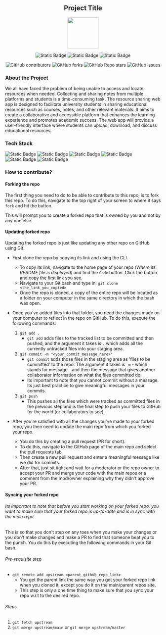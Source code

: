<div align='center'>

## Project Title

<img src='https://github.com/upes-open/Git-WorkShop/assets/101355193/b9315c8e-5aaa-438e-ab5a-48b25571dc90' width=100>

![Static Badge](https://img.shields.io/badge/Discord-202020?logo=discord&logoColor=%235865F2&link=http%3A%2F%2Fdiscord.gg%2F2rnWsvkX) ![Static Badge](https://img.shields.io/badge/Twitter-202020?logo=twitter&logoColor=%231DA1F2&link=https%3A%2F%2Ftwitter.com%2FUpesOpen) ![Static Badge](https://img.shields.io/badge/Instagram-202020?logo=instagram&logoColor=%23E4405F&link=https%3A%2F%2Fwww.instagram.com%2Fupesopen_%2F)



![GitHub contributors](https://img.shields.io/github/contributors/upes-open/https%3A%2F%2Fgithub.com%2Fupes-open%2FOSoC-Resource-Sharing-App) ![GitHub forks](https://img.shields.io/github/forks/upes-open/https%3A%2F%2Fgithub.com%2Fupes-open%2FOSoC-Resource-Sharing-App) ![GitHub Repo stars](https://img.shields.io/github/stars/upes-open/https%3A%2F%2Fgithub.com%2Fupes-open%2FOSoC-Resource-Sharing-App) ![GitHub issues](https://img.shields.io/github/issues/upes-open/https%3A%2F%2Fgithub.com%2Fupes-open%2FOSoC-Resource-Sharing-App)

</div>

### About the Project
We all have faced the problem of being unable to access and locate resources when needed. Collecting and sharing notes from multiple platforms and students is a time-consuming task.
The resource sharing web app is designed to facilitate university students in sharing educational resources such as courses, notes, and other relevant materials. It aims to create a collaborative and accessible platform that enhances the learning experience and promotes academic success. The web app will provide a user-friendly interface where students can upload, download, and discuss educational resources.


### Tech Stack

![Static Badge](https://img.shields.io/badge/HTML-101010?logo=html5&logoColor=%23E34F26)    ![Static Badge](https://img.shields.io/badge/Docker-101010?logo=docker&logoColor=%232496ED)    ![Static Badge](https://img.shields.io/badge/Python-101010?logo=python&logoColor=%233776AB)    ![Static Badge](https://img.shields.io/badge/Django-FFFFFF?logo=django&logoColor=%23092E20)    ![Static Badge](https://img.shields.io/badge/Firebase-101010?logo=firebase&logoColor=%23FFCA28)    ![Static Badge](https://img.shields.io/badge/PostgreSQL-F4F4F4?logo=postgresql&logoColor=%234169E1)



### How to contribute?
#### Forking the repo
The first thing you need to do to be able to contribute to this repo, is to fork this repo. To do this, navigate to the top right of your screen to where it says `fork` and hit the button.

This will prompt you to create a forked repo that is owned by you and not by any one else.

#### Updating forked repo
Updating the forked repo is just like updating any other repo on GitHub using Git.

- First clone the repo by copying its link and using the CLI.
    - To copy its link, navigate to the home page of your repo *(Where its README file is displayed)* and find the `Code` button. Click the button and copy the first link you see.
    - Navigate to your Git bash and type in:
    `git clone <the_link_you_copied>`
    - Once the repo is cloned, a copy of the entire repo will be located as a folder on your computer in the same directory in which the bash was open.

- Once you've added files into that folder, you need the changes made on your computer to reflect in the repo on GitHub. To do this, execute the following commands:

    1. `git add .`
        - `git add` adds files to the tracked list to be committed and then pushed, and the argument it takes is `.` which adds all the currently untracked files into your staging area.
    2. `git commit -m "<your_commit_message_here>"`
        - `git commit` adds those files in the staging area as 'files to be committed' to the repo. The argument it takes is `-m` - which stands for message - and then the message that gives another collaborator information on what the files committed do.
        - Its important to note that you cannot commit without a message. Its just best practice to give meaningful messages in your commits.
    3. `git push`
        - This pushes all the files which were tracked as committed files in the previous step and is the final step to push your files to GitHub for the world (or collaborators to see).

- After you're satisfied with all the changes you've made to your forked repo, you then need to update the main repo from which you forked your repo.
    - You do this by creating a pull request (PR for short).
    - To do this, navigate to the GitHub page of the main repo and select the pull requests tab.
    - Then create a new pull request and enter a meaningful message like we did for commits.
    - After that, just sit tight and wait for a moderator or the repo owner to accept your PR and merge your code with the main repos or a comment from the mod/owner explaining why they didn't approve your PR.

#### Syncing your forked repo
###### Its important to note that before you start working on your forked repo, you want to make sure that your forked repo is up-to-date and is in sync with the main repo.
This is so that you don't step on any toes when you make your changes or you don't make changes and make a PR to find that someone beat you to the punch. You do this by executing the following commands in your Git bash.

###### Pre-requisite step
- `git remote add upstream <parent_github_repo_link>`
    - You get the parent link the same way you got your forked repo link when you cloned it, except you do it on the main/parent repos site.
    - This step is only a one time thing to make sure that you sync your repo w.r.t to the desired repo.

###### Steps
1. `git fetch upstream`
2. `git merge upstream/main` or `git merge upstream/master`

